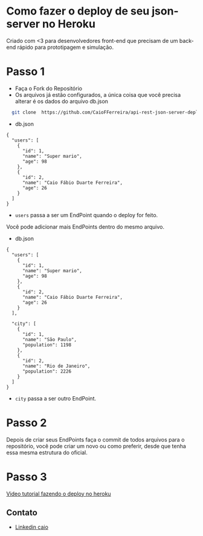 # Como fazer o deploy de seu json-server no Heroku
Criado com <3 para desenvolvedores front-end que precisam de um back-end rápido para prototipagem e simulação.

# Passo 1 
- Faça o Fork do Repositório
- Os arquivos já estão configurados, a única coisa que você precisa alterar é os dados do arquivo db.json

```sh
  git clone  https://github.com/CaioFFerreira/api-rest-json-server-deploy.git
```

- db.json
```
{
  "users": [
    {
      "id": 1,
      "name": "Super mario",
      "age": 98
    },
    {
      "id": 2,
      "name": "Caio Fábio Duarte Ferreira",
      "age": 26
    }
  ]
}

```
- `users` passa a ser um EndPoint quando o deploy for feito.

Você pode adicionar mais EndPoints dentro do mesmo arquivo.

- db.json
```
{
  "users": [
    {
      "id": 1,
      "name": "Super mario",
      "age": 98
    },
    {
      "id": 2,
      "name": "Caio Fábio Duarte Ferreira",
      "age": 26
    }
  ],

  "city": [
    {
      "id": 1,
      "name": "São Paulo",
      "population": 1198
    },
    {
      "id": 2,
      "name": "Rio de Janeiro",
      "population": 2226
    }
  ]
}

```
-  `city` passa a ser outro EndPoint.

# Passo 2 

Depois de criar seus EndPoints faça o commit de todos arquivos para o repositório, você pode criar um novo ou como preferir, desde que tenha essa mesma estrutura do oficial.


# Passo 3

[Video tutorial fazendo o deploy no heroku](https://www.youtube.com/)

Contato
----
- [Linkedin caio](https://www.linkedin.com/in/caio-fabio-duarte-ferreira/)
